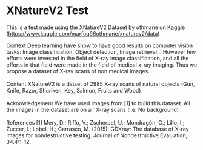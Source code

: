 # XNatureV2 Test

This is a test made using the XNatureV2 Dataset by othmane on Kaggle (https://www.kaggle.com/marfoq96othmane/xnaturev2/data)

Context Deep learning have show to have good results on computer vision tasks: Image classification, Object detection, Image retrieval... However few efforts were invested in the field of X-ray image classification, and all the efforts in that field were made in the field of medical x-ray imaging. Thus we propose a dataset of X-ray scans of non medical images.  <br><br>
Content XNatureV2 is a datset of 2985 X-ray scans of natural objects (Gun, Knife, Razor, Shuriken, Key, Salmon, Fruits and Wood)<br><br>  Acknowledgement We have used images from [1] to build this dataset. All the images in the dataset are on air X-ray scans (i.e. No background)<br><br>  References [1] Mery, D.; Riffo, V.; Zscherpel, U.; Mondragón, G.; Lillo, I.; Zuccar, I.; Lobel, H.; Carrasco, M. (2015): GDXray: The database of X-ray images for nondestructive testing. Journal of Nondestructive Evaluation, 34.4:1-12.
